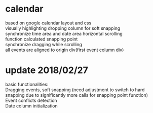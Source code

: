 # calendar
based on google calendar layout and css  
visually highlighting dropping column for soft snapping  
synchronize time area and date area horizontal scrolling  
function calculated snapping point  
synchronize dragging while scrolling  
all events are aligned to origin div(first event column div)  
# update 2018/02/27
basic functionalities:  
Dragging events, soft snapping (need adjustment to switch to hard snapping due to significantly more calls for snapping point function)  
Event conflicts detection  
Date column initialization  
